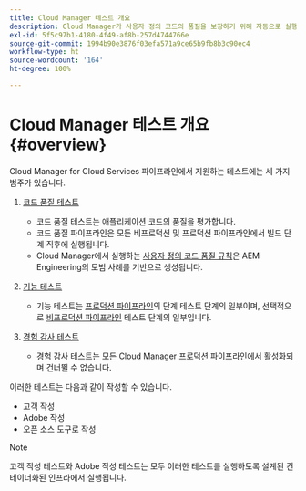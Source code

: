 ```yaml
---
title: Cloud Manager 테스트 개요
description: Cloud Manager가 사용자 정의 코드의 품질을 보장하기 위해 자동으로 실행하는 세 가지 테스트 유형에 대한 개요를 확인합니다.
exl-id: 5f5c97b1-4180-4f49-af8b-257d4744766e
source-git-commit: 1994b90e3876f03efa571a9ce65b9fb8b3c90ec4
workflow-type: ht
source-wordcount: '164'
ht-degree: 100%

---
```



# Cloud Manager 테스트 개요 {#overview}

Cloud Manager for Cloud Services 파이프라인에서 지원하는 테스트에는 세 가지 범주가 있습니다.

1. [코드 품질 테스트](/help/implementing/cloud-manager/code-quality-testing.md)

   * 코드 품질 테스트는 애플리케이션 코드의 품질을 평가합니다.
   * 코드 품질 파이프라인은 모든 비프로덕션 및 프로덕션 파이프라인에서 빌드 단계 직후에 실행됩니다.
   * Cloud Manager에서 실행하는 [사용자 정의 코드 품질 규칙](/help/implementing/cloud-manager/custom-code-quality-rules.md)은 AEM Engineering의 모범 사례를 기반으로 생성됩니다.

1. [기능 테스트](/help/implementing/cloud-manager/functional-testing.md)

   * 기능 테스트는 [프로덕션 파이프라인](/help/implementing/cloud-manager/configuring-pipelines/configuring-production-pipelines.md)의 단계 테스트 단계의 일부이며, 선택적으로 [비프로덕션 파이프라인](/help/implementing/cloud-manager/configuring-pipelines/configuring-non-production-pipelines.md) 테스트 단계의 일부입니다.

1. [경험 감사 테스트](/help/implementing/cloud-manager/experience-audit-testing.md)

   * 경험 감사 테스트는 모든 Cloud Manager 프로덕션 파이프라인에서 활성화되며 건너뛸 수 없습니다.

이러한 테스트는 다음과 같이 작성할 수 있습니다.

* 고객 작성
* Adobe 작성
* 오픈 소스 도구로 작성

>[!NOTE]
>
> 고객 작성 테스트와 Adobe 작성 테스트는 모두 이러한 테스트를 실행하도록 설계된 컨테이너화된 인프라에서 실행됩니다.
